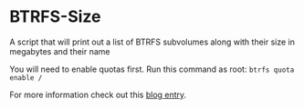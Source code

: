 # BTRFS-Size
A script that will print out a list of BTRFS subvolumes along with their size in megabytes and their name

You will need to enable quotas first. Run this command as root: `btrfs quota enable /`

For more information check out this [blog entry](https://poisonpacket.wordpress.com/2015/05/26/btrfs-snapshot-size-disk-usage/).
